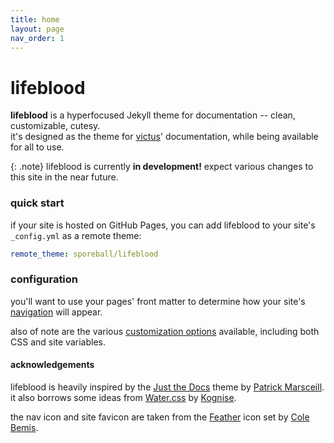 ```yaml
---
title: home
layout: page
nav_order: 1
---
```


# lifeblood
**lifeblood** is a hyperfocused Jekyll theme for documentation -- clean, customizable, cutesy.\
it's designed as the theme for [victus](https://sporeball.dev/victus)' documentation, while being available for all to use.

{: .note}
lifeblood is currently **in development!**  expect various changes to this site in the near future.

### quick start
if your site is hosted on GitHub Pages, you can add lifeblood to your site's `_config.yml` as a remote theme:

```yml
remote_theme: sporeball/lifeblood
```

### configuration
you'll want to use your pages' front matter to determine how your site's [navigation](docs/navigation) will appear.

also of note are the various [customization options](docs/customization) available, including both CSS and site variables.

#### acknowledgements
lifeblood is heavily inspired by the [Just the Docs](https://pmarsceill.github.io/just-the-docs) theme by [Patrick Marsceill](https://www.thismodernweb.com).\
it also borrows some ideas from [Water.css](https://watercss.kognise.dev) by [Kognise](https://kognise.dev).

the nav icon and site favicon are taken from the [Feather](https://feathericons.com) icon set by [Cole Bemis](https://colebemis.com).
